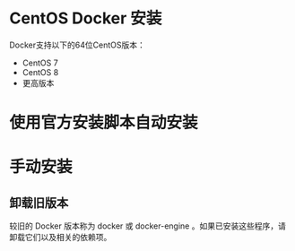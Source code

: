 # CentOS Docker 安装
Docker支持以下的64位CentOS版本：
* CentOS 7
* CentOS 8
* 更高版本
# 使用官方安装脚本自动安装
# 手动安装
## 卸载旧版本
较旧的 Docker 版本称为 docker 或 docker-engine 。如果已安装这些程序，请卸载它们以及相关的依赖项。